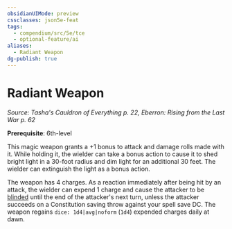 ```yaml
---
obsidianUIMode: preview
cssclasses: json5e-feat
tags:
  - compendium/src/5e/tce
  - optional-feature/ai
aliases:
  - Radiant Weapon
dg-publish: true
---
```

# Radiant Weapon
*Source: Tasha's Cauldron of Everything p. 22, Eberron: Rising from the Last War p. 62*  

**Prerequisite**: 6th-level

This magic weapon grants a +1 bonus to attack and damage rolls made with it. While holding it, the wielder can take a bonus action to cause it to shed bright light in a 30-foot radius and dim light for an additional 30 feet. The wielder can extinguish the light as a bonus action.

The weapon has 4 charges. As a reaction immediately after being hit by an attack, the wielder can expend 1 charge and cause the attacker to be [blinded](/3-Mechanics/CLI/rules/conditions.md#blinded) until the end of the attacker's next turn, unless the attacker succeeds on a Constitution saving throw against your spell save DC. The weapon regains `dice: 1d4|avg|noform` (`1d4`) expended charges daily at dawn.